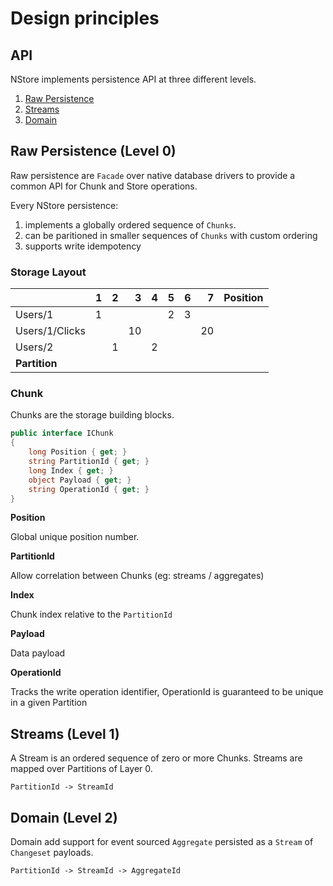 # Design principles

## API
NStore implements persistence API at three different levels.

1. [Raw Persistence](#raw-persistence-level-0)
1. [Streams](#streams-level-1)
1. [Domain](#domain-level-2)


## Raw Persistence (Level 0)
Raw persistence are `Facade` over native database drivers to provide a common API for Chunk and Store operations.

Every NStore persistence:
1. implements a globally ordered sequence of `Chunks`.
2. can be paritioned in smaller sequences of `Chunks` with custom ordering
3. supports write idempotency

### Storage Layout

|    | 1   | 2   | 3  | 4  | 5  | 6   | 7  | Position |
| :-                | -:  | -:  | -: | -: | -: | -:  | -: | :- |
| Users/1           | 1   |     |    |    |  2 |  3|   
| Users/1/Clicks    |     |     | 10 |    |    |   |  20 
| Users/2           |     | 1   |    | 2  |    |   |  
| **Partition**|


### Chunk
Chunks are the storage building blocks.  

```csharp
public interface IChunk
{
    long Position { get; }
    string PartitionId { get; }
    long Index { get; }
    object Payload { get; }
    string OperationId { get; }
}
```

**Position**

Global unique position number.


**PartitionId**

Allow correlation between Chunks (eg: streams / aggregates)


**Index**

Chunk index relative to the `PartitionId`

**Payload**

Data payload 

**OperationId**

Tracks the write operation identifier, OperationId is guaranteed to be unique in a given Partition

## Streams (Level 1)

A Stream is an ordered sequence of zero or more Chunks. Streams are mapped over Partitions of Layer 0. 

`PartitionId -> StreamId`

## Domain (Level 2)

Domain add support for event sourced `Aggregate` persisted as a `Stream` of `Changeset` payloads. 

`PartitionId -> StreamId -> AggregateId`